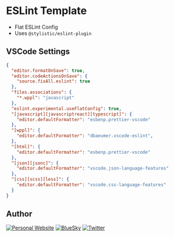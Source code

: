 # ESLint Template

- Flat ESLint Config
- Uses `@stylistic/eslint-plugin`



## VSCode Settings

```json
{
  "editor.formatOnSave": true,
  "editor.codeActionsOnSave": {
    "source.fixAll.eslint": true
  },
  "files.associations": {
    "*.wppl": "javascript"
  },
  "eslint.experimental.useFlatConfig": true,
  "[javascript][javascriptreact][typescript]": {
    "editor.defaultFormatter": "esbenp.prettier-vscode"
  },
  "[wppl]": {
    "editor.defaultFormatter": "dbaeumer.vscode-eslint",
  },
  "[html]": {
    "editor.defaultFormatter": "esbenp.prettier-vscode"
  },
  "[json][jsonc]": {
    "editor.defaultFormatter": "vscode.json-language-features"
  },
  "[css][scss][less]": {
    "editor.defaultFormatter": "vscode.css-language-features"
  }
}
```



## Author

[![Personal Website](https://img.shields.io/badge/personal%20website-daeh.info-orange?style=for-the-badge)](https://daeh.info) [![BlueSky](https://img.shields.io/badge/bsky-@dae.bsky.social-blue?style=for-the-badge)](https://bsky.app/profile/dae.bsky.social) [![Twitter](https://img.shields.io/badge/twitter-@DaeHoulihan-blue?style=for-the-badge&logo=twitter)](https://twitter.com/DaeHoulihan)
